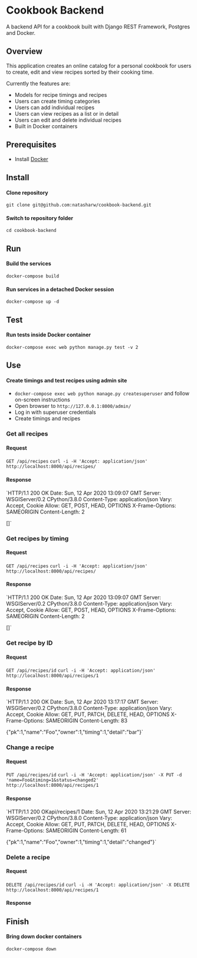 # Cookbook Backend

A backend API for a cookbook built with Django REST Framework, Postgres and Docker.

## Overview

This application creates an online catalog for a personal cookbook for users to create, edit and view recipes sorted by their cooking time.

Currently the features are:
* Models for recipe timings and recipes
* Users can create timing categories
* Users can add individual recipes
* Users can view recipes as a list or in detail
* Users can edit and delete individual recipes
* Built in Docker containers

## Prerequisites
* Install [Docker](https://docs.docker.com/get-docker/)

## Install
#### Clone repository
`git clone git@github.com:natasharw/cookbook-backend.git`

#### Switch to repository folder
`cd cookbook-backend`

## Run
#### Build the services
`docker-compose build`

#### Run services in a detached Docker session
`docker-compose up -d`

## Test
#### Run tests inside Docker container
`docker-compose exec web python manage.py test -v 2`

## Use

#### Create timings and test recipes using admin site
* `docker-compose exec web python manage.py createsuperuser` and follow on-screen instructions
* Open browser to `http://127.0.0.1:8000/admin/`
* Log in with superuser credentials
* Create timings and recipes

### Get all recipes
#### Request
`GET /api/recipes`
`curl -i -H 'Accept: application/json' http://localhost:8000/api/recipes/`
#### Response
`HTTP/1.1 200 OK
Date: Sun, 12 Apr 2020 13:09:07 GMT
Server: WSGIServer/0.2 CPython/3.8.0
Content-Type: application/json
Vary: Accept, Cookie
Allow: GET, POST, HEAD, OPTIONS
X-Frame-Options: SAMEORIGIN
Content-Length: 2

[]`

### Get recipes by timing
#### Request
`GET /api/recipes`
`curl -i -H 'Accept: application/json' http://localhost:8000/api/recipes/`
#### Response
`HTTP/1.1 200 OK
Date: Sun, 12 Apr 2020 13:09:07 GMT
Server: WSGIServer/0.2 CPython/3.8.0
Content-Type: application/json
Vary: Accept, Cookie
Allow: GET, POST, HEAD, OPTIONS
X-Frame-Options: SAMEORIGIN
Content-Length: 2

[]`


### Get recipe by ID
#### Request
`GET /api/recipes/id`
`curl -i -H 'Accept: application/json' http://localhost:8000/api/recipes/1`
#### Response
`HTTP/1.1 200 OK
Date: Sun, 12 Apr 2020 13:17:17 GMT
Server: WSGIServer/0.2 CPython/3.8.0
Content-Type: application/json
Vary: Accept, Cookie
Allow: GET, PUT, PATCH, DELETE, HEAD, OPTIONS
X-Frame-Options: SAMEORIGIN
Content-Length: 83

{"pk":1,"name":"Foo","owner":1,"timing":1,"detail":"bar"}`

### Change a recipe
#### Request
`PUT /api/recipes/id`
`curl -i -H 'Accept: application/json' -X PUT -d 'name=Foo&timing=1&status=changed2' http://localhost:8000/api/recipes/1`
#### Response
`HTTP/1.1 200 OKapi/recipes/1
Date: Sun, 12 Apr 2020 13:21:29 GMT
Server: WSGIServer/0.2 CPython/3.8.0
Content-Type: application/json
Vary: Accept, Cookie
Allow: GET, PUT, PATCH, DELETE, HEAD, OPTIONS
X-Frame-Options: SAMEORIGIN
Content-Length: 61

{"pk":1,"name":"Foo","owner":1,"timing":1,"detail":"changed"}`

### Delete a recipe
#### Request
`DELETE /api/recipes/id`
`curl -i -H 'Accept: application/json' -X DELETE http://localhost:8000/api/recipes/1`
#### Response

## Finish
#### Bring down docker containers
`docker-compose down`

